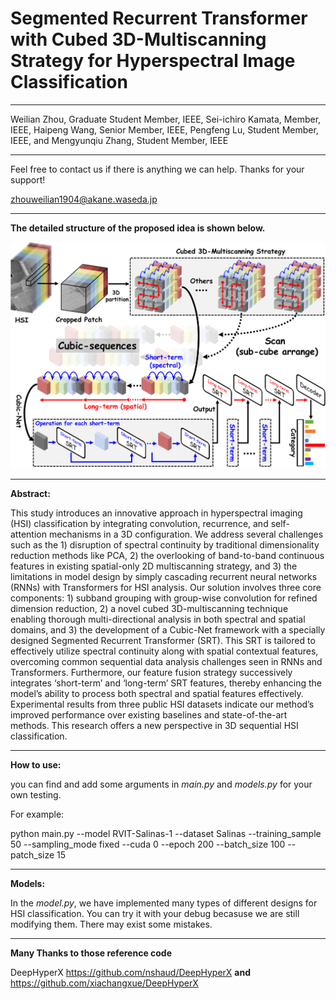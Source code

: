 # Segmented Recurrent Transformer with Cubed 3D-Multiscanning Strategy for Hyperspectral Image Classification

--------------------------------
Weilian Zhou, Graduate Student Member, IEEE, Sei-ichiro Kamata, Member, IEEE, Haipeng Wang, Senior Member, IEEE, Pengfeng Lu, Student Member, IEEE, and Mengyunqiu Zhang, Student Member, IEEE

--------------------------------

Feel free to contact us if there is anything we can help. Thanks for your support!

zhouweilian1904@akane.waseda.jp

--------------------------------
**The detailed structure of the proposed idea is shown below.**

![image](https://github.com/zhouweilian1904/TGRS-SRT-with-3D-Multiscanning-/blob/main/concept%204.png)

--------------------------------
**Abstract:**

This study introduces an innovative approach in
hyperspectral imaging (HSI) classification by integrating convolution,
recurrence, and self-attention mechanisms in a 3D
configuration. We address several challenges such as the 1)
disruption of spectral continuity by traditional dimensionality
reduction methods like PCA, 2) the overlooking of band-to-band
continuous features in existing spatial-only 2D multiscanning
strategy, and 3) the limitations in model design by simply cascading
recurrent neural networks (RNNs) with Transformers for HSI
analysis. Our solution involves three core components: 1) subband
grouping with group-wise convolution for refined dimension
reduction, 2) a novel cubed 3D-multiscanning technique enabling
thorough multi-directional analysis in both spectral and spatial
domains, and 3) the development of a Cubic-Net framework with
a specially designed Segmented Recurrent Transformer (SRT).
This SRT is tailored to effectively utilize spectral continuity along
with spatial contextual features, overcoming common sequential
data analysis challenges seen in RNNs and Transformers.
Furthermore, our feature fusion strategy successively integrates
‘short-term’ and ‘long-term’ SRT features, thereby enhancing
the model’s ability to process both spectral and spatial features
effectively. Experimental results from three public HSI datasets
indicate our method’s improved performance over existing baselines
and state-of-the-art methods. This research offers a new
perspective in 3D sequential HSI classification.

--------------------------------
**How to use:**

you can find and add some arguments in *main.py* and *models.py* for your own testing.

For example:

 python main.py --model RVIT-Salinas-1  --dataset Salinas --training_sample 50 --sampling_mode fixed --cuda 0 --epoch 200 --batch_size 100 --patch_size 15

--------------------------------
**Models:**

In the *model.py*, we have implemented many types of different designs for HSI classification. You can try it with your debug becasuse we are still modifying them. There may exist some mistakes. 

--------------------------------

**Many Thanks to those reference code**

DeepHyperX https://github.com/nshaud/DeepHyperX **and** https://github.com/xiachangxue/DeepHyperX

